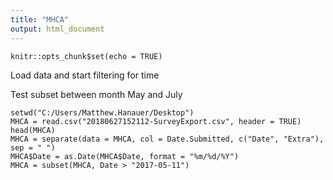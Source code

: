 ```yaml
---
title: "MHCA"
output: html_document
---
```


```{r setup, include=FALSE}
knitr::opts_chunk$set(echo = TRUE)
```
Load data and start filtering for time 

Test subset between month May and July
```{r}
setwd("C:/Users/Matthew.Hanauer/Desktop")
MHCA = read.csv("20180627152112-SurveyExport.csv", header = TRUE)
head(MHCA)
MHCA = separate(data = MHCA, col = Date.Submitted, c("Date", "Extra"), sep = " ")
MHCA$Date = as.Date(MHCA$Date, format = "%m/%d/%Y")
MHCA = subset(MHCA, Date > "2017-05-11")

```


